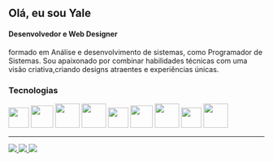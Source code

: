 


<h2>Olá, eu sou Yale</h2>
<h4>Desenvolvedor e Web Designer</h4>
<p>
  formado em Análise e desenvolvimento de sistemas, como Programador de Sistemas. Sou apaixonado por combinar 
  habilidades técnicas com uma visão criativa,criando designs atraentes e experiências únicas. 
</p>

<h3>Tecnologias</h3>
      <div class="lisTag">
            <a class="tag">
            <img style="width: 40px;" src="https://cdn.jsdelivr.net/gh/devicons/devicon@latest/icons/javascript/javascript-original.svg" />        
           </a>
          <a class="tag">
            <img style="width: 44px;" src="https://cdn.jsdelivr.net/gh/devicons/devicon@latest/icons/react/react-original.svg" />        
           </a>
              <a class="tag">
            <img style="width: 48px;" src="https://cdn.jsdelivr.net/gh/devicons/devicon@latest/icons/html5/html5-original-wordmark.svg" />
          </a>
              <a class="tag">
            <img style="width: 48px;" src="https://cdn.jsdelivr.net/gh/devicons/devicon@latest/icons/css3/css3-original-wordmark.svg"/>
          </a>
             <a class="tag">
            <img style="width: 40px;" src="https://cdn.jsdelivr.net/gh/devicons/devicon@latest/icons/nodejs/nodejs-original.svg" />
          </a>
          </a>
           <a class="tag">
            <img style="width: 44px;" src="https://cdn.jsdelivr.net/gh/devicons/devicon@latest/icons/csharp/csharp-original.svg"  />
          </a>
             <a class="tag">
            <img style="width: 48px;" src="https://cdn.jsdelivr.net/gh/devicons/devicon@latest/icons/java/java-original.svg"  />
          </a>
          <a class="tag">
            <img style="width: 40px;" src="https://cdn.jsdelivr.net/gh/devicons/devicon@latest/icons/php/php-original.svg" />
          </a>
           <a class="tag">
            <img style="width: 48px;" src="https://cdn.jsdelivr.net/gh/devicons/devicon@latest/icons/mysql/mysql-original-wordmark.svg" />
          </a>
       </div> 
         <hr>
         <div>
            <a href="yale.designers@gmail.com">
            <img  src="https://img.shields.io/badge/Gmail-D14836?style=for-the-badge&logo=gmail&logoColor=white" />        
           </a>
           <a href="https://www.linkedin.com/in/yale-souza/">
            <img  src="https://img.shields.io/badge/LinkedIn-0077B5?style=for-the-badge&logo=linkedin&logoColor=white" />        
           </a>
            <a">
            <img  src="https://img.shields.io/badge/WhatsApp-25D366?style=for-the-badge&logo=whatsapp&logoColor=white" />        
           </a>
          </div>

          
